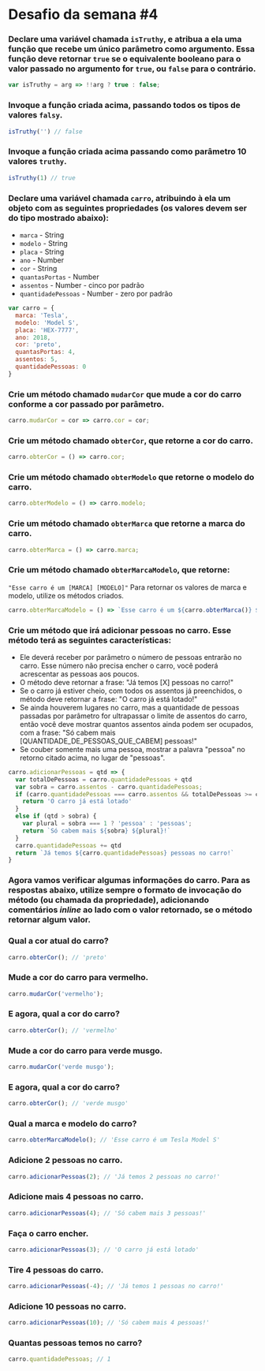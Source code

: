 # Desafio da semana #4

### Declare uma variável chamada `isTruthy`, e atribua a ela uma função que recebe um único parâmetro como argumento. Essa função deve retornar `true` se o equivalente booleano para o valor passado no argumento for `true`, ou `false` para o contrário.
```js
var isTruthy = arg => !!arg ? true : false;
```

### Invoque a função criada acima, passando todos os tipos de valores `falsy`.
```js
isTruthy('') // false
```

### Invoque a função criada acima passando como parâmetro 10 valores `truthy`.
```js
isTruthy(1) // true 
```

### Declare uma variável chamada `carro`, atribuindo à ela um objeto com as seguintes propriedades (os valores devem ser do tipo mostrado abaixo):
- `marca` - String
- `modelo` - String
- `placa` - String
- `ano` - Number
- `cor` - String
- `quantasPortas` - Number
- `assentos` - Number - cinco por padrão
- `quantidadePessoas` - Number - zero por padrão
```js
var carro = {
  marca: 'Tesla',
  modelo: 'Model S',
  placa: 'HEX-7777',
  ano: 2018,
  cor: 'preto',
  quantasPortas: 4,
  assentos: 5,
  quantidadePessoas: 0
}
```

### Crie um método chamado `mudarCor` que mude a cor do carro conforme a cor passado por parâmetro.
```js
carro.mudarCor = cor => carro.cor = cor;
```

### Crie um método chamado `obterCor`, que retorne a cor do carro.
```js
carro.obterCor = () => carro.cor;
```

### Crie um método chamado `obterModelo` que retorne o modelo do carro.
```js
carro.obterModelo = () => carro.modelo;
```

### Crie um método chamado `obterMarca` que retorne a marca do carro.
```js
carro.obterMarca = () => carro.marca;
```

### Crie um método chamado `obterMarcaModelo`, que retorne:
`"Esse carro é um [MARCA] [MODELO]"` 
Para retornar os valores de marca e modelo, utilize os métodos criados.
```js
carro.obterMarcaModelo = () => `Esse carro é um ${carro.obterMarca()} ${carro.obterModelo()}`
```

### Crie um método que irá adicionar pessoas no carro. Esse método terá as seguintes características:
- Ele deverá receber por parâmetro o número de pessoas entrarão no carro. Esse número não precisa encher o carro, você poderá acrescentar as pessoas aos poucos.
- O método deve retornar a frase: "Já temos [X] pessoas no carro!"
- Se o carro já estiver cheio, com todos os assentos já preenchidos, o método
deve retornar a frase: "O carro já está lotado!"
- Se ainda houverem lugares no carro, mas a quantidade de pessoas passadas por parâmetro for ultrapassar o limite de assentos do carro, então você deve
mostrar quantos assentos ainda podem ser ocupados, com a frase:
"Só cabem mais [QUANTIDADE_DE_PESSOAS_QUE_CABEM] pessoas!"
- Se couber somente mais uma pessoa, mostrar a palavra "pessoa" no retorno
citado acima, no lugar de "pessoas".
```js
carro.adicionarPessoas = qtd => {
  var totalDePessoas = carro.quantidadePessoas + qtd
  var sobra = carro.assentos - carro.quantidadePessoas;
  if (carro.quantidadePessoas === carro.assentos && totalDePessoas >= carro.assentos) {
    return 'O carro já está lotado'
  }
  else if (qtd > sobra) {
    var plural = sobra === 1 ? 'pessoa' : 'pessoas';
    return `Só cabem mais ${sobra} ${plural}!`
  }
  carro.quantidadePessoas += qtd
  return `Já temos ${carro.quantidadePessoas} pessoas no carro!`
}
```

### Agora vamos verificar algumas informações do carro. Para as respostas abaixo, utilize sempre o formato de invocação do método (ou chamada da propriedade), adicionando comentários _inline_ ao lado com o valor retornado, se o método retornar algum valor.

### Qual a cor atual do carro?
```js
carro.obterCor(); // 'preto'
```

### Mude a cor do carro para vermelho.
```js
carro.mudarCor('vermelho');
```

### E agora, qual a cor do carro?
```js
carro.obterCor(); // 'vermelho'
```

### Mude a cor do carro para verde musgo.
```js
carro.mudarCor('verde musgo');
```

### E agora, qual a cor do carro?
```js
carro.obterCor(); // 'verde musgo'
```

### Qual a marca e modelo do carro?
```js
carro.obterMarcaModelo(); // 'Esse carro é um Tesla Model S'
```

### Adicione 2 pessoas no carro.
```js
carro.adicionarPessoas(2); // 'Já temos 2 pessoas no carro!'
```

### Adicione mais 4 pessoas no carro.
```js
carro.adicionarPessoas(4); // 'Só cabem mais 3 pessoas!'
```

### Faça o carro encher.
```js
carro.adicionarPessoas(3); // 'O carro já está lotado'
```

### Tire 4 pessoas do carro.
```js
carro.adicionarPessoas(-4); // 'Já temos 1 pessoas no carro!'
```

### Adicione 10 pessoas no carro.
```js
carro.adicionarPessoas(10); // 'Só cabem mais 4 pessoas!'
```

### Quantas pessoas temos no carro?
```js
carro.quantidadePessoas; // 1
```
